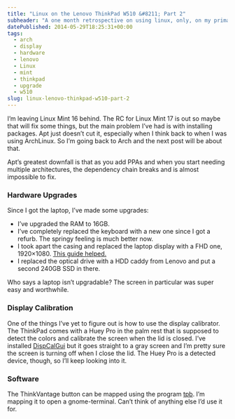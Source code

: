 ```yaml
---
title: "Linux on the Lenovo ThinkPad W510 &#8211; Part 2"
subheader: "A one month retrospective on using linux, only, on my primary laptop"
datePublished: 2014-05-29T18:25:31+00:00
tags:
  - arch
  - display
  - hardware
  - lenovo
  - Linux
  - mint
  - thinkpad
  - upgrade
  - w510
slug: linux-lenovo-thinkpad-w510-part-2
---
```


I’m leaving Linux Mint 16 behind. The RC for Linux Mint 17 is out so maybe that
will fix some things, but the main problem I’ve had is with installing packages.
Apt just doesn’t cut it, especially when I think back to when I was using
ArchLinux. So I’m going back to Arch and the next post will be about that.

Apt’s greatest downfall is that as you add PPAs and when you start needing
multiple architectures, the dependency chain breaks and is almost impossible to
fix.

### Hardware Upgrades

Since I got the laptop, I’ve made some upgrades:

- I’ve upgraded the RAM to 16GB.
- I’ve completely replaced the keyboard with a new one since I got a refurb. The
  springy feeling is much better now.
- I took apart the casing and replaced the laptop display with a FHD one,
  1920×1080\. [This guide
  helped.](http://www.ifixit.com/Guide/Upgrading+the+Lenovo+ThinkPad+T520+Display/9763)
- I replaced the optical drive with a HDD caddy from Lenovo and put a second
  240GB SSD in there.

Who says a laptop isn’t upgradable? The screen in particular was super easy and
worthwhile.

### Display Calibration

One of the things I’ve yet to figure out is how to use the display calibrator.
The ThinkPad comes with a Huey Pro in the palm rest that is supposed to detect
the colors and calibrate the screen when the lid is closed. I’ve installed
[DispCalGui](http://dispcalgui.hoech.net/) but it goes straight to a gray screen
and I’m pretty sure the screen is turning off when I close the lid. The Huey Pro
is a detected device, though, so I’ll keep looking into it.

### Software

The ThinkVantage button can be mapped using the program
[tpb](http://www.thinkwiki.org/wiki/Tpb). I’m mapping it to open
a gnome-terminal. Can’t think of anything else I’d use it for.

